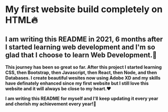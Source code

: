 # My first website build completely on HTML🔥

## I am writing this README in 2021, 6 months after I started learning web development and I'm so glad that I choose to learn Web Development.🙌

**This journey has been so great so far. After this project I started learning CSS, then Bootstrap, then Javascript, then React, then Node, and then Databases. I create beautiful wesites now using Adobe XD and my skills have definately enhanced since my first website but I still love this website and it will always be close to my heart.♥**

**I am writing this README for myself and I'll keep updating it every year and cherish my achievement every year!🚀**

